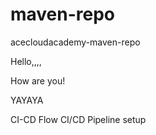 # maven-repo
acecloudacademy-maven-repo


Hello,,,,

How are you!

YAYAYA

CI-CD Flow 
CI/CD Pipeline setup
